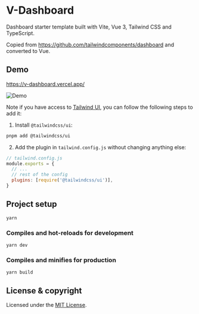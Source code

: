 # V-Dashboard

Dashboard starter template built with Vite, Vue 3, Tailwind CSS and TypeScript.

Copied from https://github.com/tailwindcomponents/dashboard and converted to Vue.

## Demo

https://v-dashboard.vercel.app/

![Demo](https://i.imgur.com/RqXxEHL.gif)

Note if you have access to [Tailwind UI](https://tailwindui.com), you can follow the following steps to add it:

1. Install `@tailwindcss/ui`:

```sh
pnpm add @tailwindcss/ui
```

2. Add the plugin in `tailwind.config.js` without changing anything else:

```js
// tailwind.config.js
module.exports = {
  // ...
  // rest of the config
  plugins: [require('@tailwindcss/ui')],
}
```

## Project setup

```
yarn
```

### Compiles and hot-reloads for development

```
yarn dev
```

### Compiles and minifies for production

```
yarn build
```

## License & copyright

Licensed under the [MIT License](LICENSE.md).
